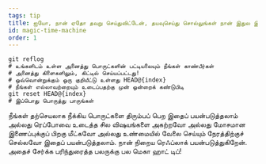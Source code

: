 ```yaml
---
tags: tip
title: ஐயோ, நான் ஏதோ தவறு செய்துவிட்டேன், தயவுசெய்து சொல்லுங்கள் நான் இதுல இருந்து தப்பிக்க முடியும?!
id: magic-time-machine
order: 1
---
```


```git
git reflog
# உங்களிடம் உள்ள அனைத்து பொருட்களின் பட்டியலையும் நீங்கள் காண்பீர்கள்
# அனைத்து கிளைகளிலும், கிட்டில் செய்யப்பட்டது!
# ஒவ்வொன்றுக்கும் ஒரு குறியீட்டு உள்ளது HEAD@{index}
# நீங்கள் எல்லாவற்றையும் உடைப்பதற்கு முன் ஒன்றைக் கண்டுபிடி
git reset HEAD@{index}
# இப்பொது பொருத்து பாருங்கள்
```

நீங்கள் தற்செயலாக நீக்கிய பொருட்களை திரும்பப் பெற இதைப் பயன்படுத்தலாம் அல்லது ரெப்போவை உடைத்த சில விஷயங்களை அகற்றவோ அல்லது மோசமான இணைப்புக்குப் பிறகு மீட்கவோ அல்லது உண்மையில் வேலை செய்யும் நேரத்திற்குச் செல்லவோ இதைப் பயன்படுத்தலாம். நான் நிறைய ரெஃப்லாக் பயன்படுத்துகிறேன். அதைச் சேர்க்க பரிந்துரைத்த பலருக்கு பல மெகா ஹாட் டிப்!